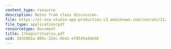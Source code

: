 ```yaml
---
content_type: resource
description: Notes from class discussion.
file: https://ol-ocw-studio-app-production.s3.amazonaws.com/courses/21a-212-myth-ritual-and-symbolism-spring-2004/3432881a805c22ec6b41ef8545a43e50_17magicritualcu.pdf
file_type: application/pdf
resourcetype: Document
title: 17magicritualcu.pdf
uid: 3432881a-805c-22ec-6b41-ef8545a43e50
---
```

